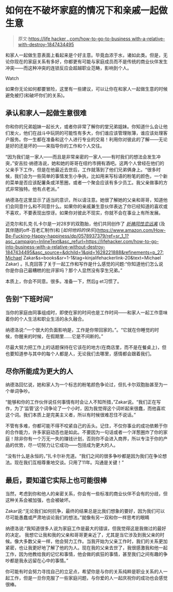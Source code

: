 # 如何在不破坏家庭的情况下和亲戚一起做生意

> 原文:[https://life hacker . com/how-to-go-to-business with-a-relative-with-destroy-1847434495](https://lifehacker.com/how-to-go-into-business-with-a-relative-without-destroy-1847434495)

和家人一起做生意表面上看起来是个好主意。毕竟血浓于水，诸如此类。但是，无论你现在的家庭关系有多好，你都更有可能与家庭成员而不是传统的商业伙伴发生冲突——而这种冲突的连锁反应会超越职业范畴，影响到个人。

Watch

如果你无论如何都要冒险，这里有一些建议，可以让你在和家人一起做生意的时候避免被打(和破坏你们的关系)。

## **承认和家人一起做生意很难**

你和你的兄弟姐妹一起长大，或者你非常了解你的堂兄弟姐妹。你知道什么会让他们发火，他们在战斗中玩阴的可能性有多大，你们谁应该管理账簿，谁应该处理客户服务。你一生都在准备和这个人进行专业的交易！利用你对彼此的了解——无论是好的还是坏的——来指导你的工作和个人交往。

“因为我们是一家人——而且是非常亲密的一家人——有时我们的想法会发生冲突，”安吉拉·纳德洛说，她和她的哥哥在纽约市拥有酒吧。这两个人曾经在他们的父亲手下工作，但是在他最近去世后，工作就落到了他们兄弟俩身上。“很多时候，我们会为一些简单的事情发生小争执，比如用来写标语的粉笔的颜色，一个新的菜单是否应该配薯条或洋葱圈，或者一个聚会应该有多少员工。我父亲做事的方式非常独特。他有点老派。”

纳德洛在这里显示了适当的意识，所以请注意。她很了解她的父亲和哥哥，知道他们会同意什么和不同意什么。如果你的亲戚兼生意伙伴表达了你已经知道的喜欢或不喜欢，不要表现出惊讶。如果你对彼此不现实，你就不会在事业上有所发展。

迈克尔和扎克·扎卡尔是一对28岁的双胞胎，他们共同创作了 [*祈祷同性恋远离*](https://www.amazon.com/Pray-Gay-Away-Michael-Zakar/dp/0692986723?asc_campaign=InlineText&asc_refurl=https://lifehacker.com/how-to-go-into-business-with-a-relative-without-destroy-1847434495&asc_source=&tag=kinjalifehackerlink-20) (及其伴随的off-百老汇制作)和 [*如何他妈的快乐*](https://www.amazon.com/How-Be-Fucking-Happy-happiness/dp/0578937379/ref=sr_1_1?asc_campaign=InlineText&asc_refurl=https://lifehacker.com/how-to-go-into-business-with-a-relative-without-destroy-1847434495&asc_source=&dchild=1&qid=1628221888&refinements=p_27:Michael Zakar&s=books&sr=1-1&tag=kinjalifehackerlink-20&text=Michael Zakar) 。扎克回答了关于一起工作和写作是什么感觉的问题:“你知道他们怎么说你是你自己最糟糕的批评家吗？那个人显然没有孪生兄弟。”

本质上，你会不同意。很多。准备一下，然后g et习惯了。

## **告别“下班时间”**

当你的家庭由同事组成时，即使在家的时间也是工作时间——和家人一起工作意味着你的个人生活和职业生活的永久融合。

纳德洛说:“一个很大的负面影响是，工作是你带回家的。”。“它就在你睡觉的时候，你醒来的时候，在假期里……它是不间断的。”

尽最大努力把工作上的话题保持在它该在的地方(在商店里，而不是在餐桌上)，但也要知道参与其中的每个人都是人，无论我们去哪里，感情都会跟着我们。

## **尽你所能成为更大的人**

纳德洛回忆说，她和家人为一个标志的粉笔颜色争论过，但扎卡尔双胞胎甚至为一个单词争吵。

“能够和你的工作伙伴说任何事情有时会让人不知所措，”Zakar说。“我们正在写作，为了‘监管’这个词争论了一个小时，因为我觉得这个词听起来很蠢，而他喜欢这个词。我们本质上是完美主义者，所以有时候很难忍住不说话。”

不管有多难，你都可能不得不咬紧自己的舌头。记住，不仅你事业的成功依赖于你的合作能力，许多家庭动态也是如此。不要因为一句话或者一个洋葱圈炸了你的家庭！除非你有一个万无一失的赚钱计划，否则你不会进入商界，所以专注于你的产品的优势，尽一切努力让它成功——包括成为更大的人。

“没有什么是永恒的，”扎卡尔补充道。“我们之间的很多争吵都是因为我们在争论想法。现在我们互相尊重地交谈。只用了11年。沟通是关键！”

## **最后，要知道它实际上也可能很棒**

当然，考虑到你和他人的亲密关系，你会有一些标准的商业伙伴不会有的分歧，但这种关系会被加强，也会被破坏。

Zakar说:“无论我们如何抗争，最终的结果总是比我们想象的要好，因为我们可以尽可能愚蠢或严肃地谈论我们的想法。”就像有另一双和你一样思考的眼睛

纳德洛说:“我知道很多人说为家庭工作是最大的错误，但我觉得这是我做过的最好的决定。 我想它让我和我的父亲和哥哥更亲近了，尤其是当它涉及到我父亲的时候。像大多数父亲一样，他会努力工作。当我开始为父亲工作时，我们的关系更加紧密，也让我更好地了解了他的为人。现在我的父亲去世了，我很感激我和他一起工作，因为他教给我的记忆和事情，他会做的疯狂的事情，甚至我们之间有趣的争吵都是我永远留在心中的事情。”

你可能有时会努力寻找自己的立足点，希望你是与你的关系纯粹是职业关系的人一起工作，但是一旦你克服了一些家庭问题，与你爱的人一起庆祝你的成功也会感觉很棒。